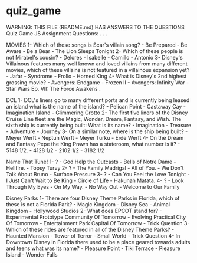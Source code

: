 # quiz_game
WARNING: THIS FILE (README.md) HAS ANSWERS TO THE QUESTIONS
Quiz Game JS Assignment
    Questions:
.
.
.


MOVIES
    1- Which of these songs is Scar's villain song?
        - Be Prepared
        - Be Aware
        - Be a Bear
        - The Lion Sleeps Tonight
    2- Which of these people is not Mirabel's cousin?
        - Delores
        - Isabelle
        - Camillo
        - Antonio
    3- Disney's Villainous features many well known and loved villains from many different movies, which of these villains is not featured in a villainous expansion yet?
        - Jafar
        - Syndrome
        - Frollo
        - Horned King
    4- What is Disney's 2nd highest grossing movie?
        - Avengers: Endgame
        - Frozen II
        - Avengers: Infinity War
        - Star Wars Ep. VII: The Force Awakens .

DCL
    1- DCL's liners go to many different ports and is currently being leased an island what is the name of the island?
        - Pelican Point
        - Castaway Cay
        - Imagination Island
        - Glimmering Grotto
    2- The first five liners of the Disney Cruise Line fleet are the Magic, Wonder, Dream, Fantasy, and Wish. The sixth ship is currently being built: What is its name?
        - Imagination
        - Treasure
        - Adventure
        - Journey
    3- On a similar note, where is the ship being built?
        - Meyer Werft
        - Neptun Werft
        - Meyer Turku
        - Erde Werft
    4- On the Dream and Fantasy Pepe the King Prawn has a stateroom, what number is it?
        - 5148 1/2.
        - 4128 1/2
        - 2102 1/2
        - 3182 1/2

Name That Tune!
    1- ?
        - God Help the Outcasts
        - Bells of Notre Dame
        - Hellfire.
        - Topsy Turvy
    2- ?
        - The Family Madrigal
        - All of You.
        - We Don't Talk About Bruno
        - Surface Pressure
    3- ?
        - Can You Feel the Love Tonight
        - I Just Can't Wait to Be King
        - Circle of Life
        - Hakunah Matata.
    4- ?
        - Look Through My Eyes
        - On My Way.
        - No Way Out
        - Welcome to Our Family

Disney Parks
    1- There are four Disney Theme Parks in Florida, which of these is not a Florida Park?
        - Magic Kingdom
        - Disney Sea
        - Animal Kingdom
        - Hollywood Studios
    2- What does EPCOT stand for?
        - Experimental Prototype Community Of Tomorrow
        - Evolving Practical City Of Tomorrow
        - Entertainment Park Capital Of Tomorrow
        - Trick Question
    3- Which of these rides are featured in all of the Disney Theme Parks?
        - Haunted Mansion
        - Tower of Terror
        - Small World
        - Trick Question
    4- In Downtown Disney in Florida there used to be a place geared towards adults and teens what was its name?
        - Pleasure Point
        - Tiki Terrace
        - Pleasure Island
        - Wonder Falls